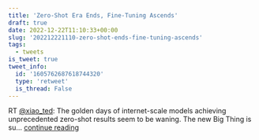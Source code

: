 ```yaml
---
title: 'Zero-Shot Era Ends, Fine-Tuning Ascends'
draft: true
date: 2022-12-22T11:10:33+00:00
slug: '202212221110-zero-shot-ends-fine-tuning-ascends'
tags:
  - tweets
is_tweet: true
tweet_info:
  id: '1605762687618744320'
  type: 'retweet'
  is_thread: False
---
```




RT [@xiao_ted](https://x.com/xiao_ted): The golden days of internet-scale models achieving unprecedented zero-shot results seem to be waning. The new Big Thing is su… [continue reading](https://x.com/sytelus/status/1605762687618744320)
